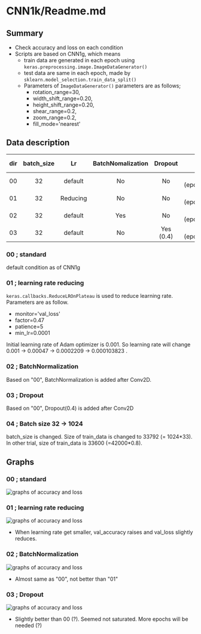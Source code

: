 # CNN1k/Readme.md

## Summary
- Check accuracy and loss on each condition
- Scripts are based on CNN1g, which means
  - train data are generated in each epoch using ```keras.preprocessing.image.ImageDataGenerator()```
  - test data are same in each epoch, made by ```sklearn.model_selection.train_data_split()```
  - Parameters of ```ImageDataGenerator()``` parameters are as follows;
    - rotation_range=30,
    - width_shift_range=0.20,
    - height_shift_range=0.20,
    - shear_range=0.2,
    - zoom_range=0.2,
    - fill_mode='nearest'

## Data description

| dir | batch_size | Lr | BatchNomalization | Dropout | Min of val_loss | Max of val_accuracy |
| :-: | :-:        |:-: | :-:               | :-: | --: | --: |
| 00  | 32 | default  | No | No | 0.03139 (epochs=14) | 0.99214 (epochs=33) |
| 01  | 32 | Reducing | No | No | 0.02601 (epochs=32) | 0.99452 (epochs=33) |
| 02  | 32 | default  | Yes| No | 0.03156 (epochs=39) | 0.99369 (epochs=39) |
| 03  | 32 | default  | No | Yes (0.4) | 0.03247 (epochs=38) | 0.99167 (epochs=44) |



### 00 ; standard
 default condition as of CNN1g

### 01 ; learning rate reducing
 ```keras.callbacks.ReduceLROnPlateau``` is used to reduce learning rate. Parameters are as follow.

 - monitor='val_loss'
 - factor=0.47
 - patience=5
 - min_lr=0.0001

 Initial learning rate of Adam optimizer is 0.001. So learning rate will change 0.001 -> 0.00047 -> 0.0002209 -> 0.000103823 .

### 02 ; BatchNormalization
 Based on "00", BatchNormalization is added after Conv2D.

### 03 ; Dropout
 Based on "00", Dropout(0.4) is added after Conv2D

### 04 ; Batch size 32 -> 1024
 batch_size is changed. Size of train_data is changed to 33792 (= 1024\*33). In other trial, size of train_data is 33600 (=42000\*0.8).

## Graphs
### 00 ; standard
![graphs of accuracy and loss](./00/CNN1k_00.svg)

### 01 ; learning rate reducing
![graphs of accuracy and loss](./01/CNN1k_01.svg)

- When learning rate get smaller, val_accuracy raises and val_loss slightly reduces.

### 02 ; BatchNormalization
![graphs of accuracy and loss](./02/CNN1k_02.svg)

- Almost same as "00", not better than "01"

### 03 ; Dropout
![graphs of accuracy and loss](./03/CNN1k_03.svg)

- Slightly better than 00 (?). Seemed not saturated. More epochs will be needed (?)
